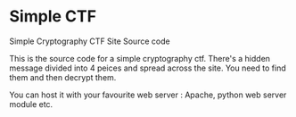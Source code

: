 # Simple CTF
Simple Cryptography CTF Site Source code

This is the source code for a simple cryptography ctf. There's a hidden message divided into 4 peices and spread across the site. 
You need to find them and then decrypt them.

You can host it with your favourite web server : Apache, python web server module etc.
